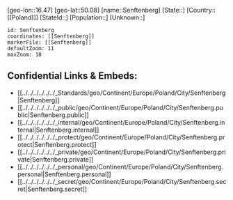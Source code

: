 ﻿---
location: [50.08,16.47]
mapzoom: [7,12] 
mapmarker: city 
type: City
tags:
- geo/City


SpocWebEntityId: 34198
isDeleted: false
confidential: public

---
[geo-lon::16.47]
[geo-lat::50.08]
[name::Senftenberg]
[State::]
[Country::[[Poland]]]
[StateId::]
[Population::]
[Unknown::]


```leaflet
id: Senftenberg
coordinates: [[Senftenberg]]
markerFile: [[Senftenberg]]
defaultZoom: 11 
maxZoom: 18
```


## Confidential Links & Embeds: 
- [[../../../../../../_Standards/geo/Continent/Europe/Poland/City/Senftenberg|Senftenberg]] 
- [[../../../../../../_public/geo/Continent/Europe/Poland/City/Senftenberg.public|Senftenberg.public]] 
- [[../../../../../../_internal/geo/Continent/Europe/Poland/City/Senftenberg.internal|Senftenberg.internal]] 
- [[../../../../../../_protect/geo/Continent/Europe/Poland/City/Senftenberg.protect|Senftenberg.protect]] 
- [[../../../../../../_private/geo/Continent/Europe/Poland/City/Senftenberg.private|Senftenberg.private]] 
- [[../../../../../../_personal/geo/Continent/Europe/Poland/City/Senftenberg.personal|Senftenberg.personal]] 
- [[../../../../../../_secret/geo/Continent/Europe/Poland/City/Senftenberg.secret|Senftenberg.secret]] 
